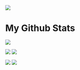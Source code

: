 ![](https://komarev.com/ghpvc/?username=sam-shervin&color=yellow&style=for-the-badge)


# My Github Stats

![](http://github-profile-summary-cards.vercel.app/api/cards/profile-details?username=sam-shervin&theme=vision_friendly_dark)

![](http://github-profile-summary-cards.vercel.app/api/cards/repos-per-language?username=sam-shervin&theme=vision_friendly_dark)
![](http://github-profile-summary-cards.vercel.app/api/cards/most-commit-language?username=sam-shervin&theme=vision_friendly_dark)

![](http://github-profile-summary-cards.vercel.app/api/cards/stats?username=sam-shervin&theme=vision_friendly_dark)
![](http://github-profile-summary-cards.vercel.app/api/cards/productive-time?username=sam-shervin&theme=vision_friendly_dark&utcOffset=8)


